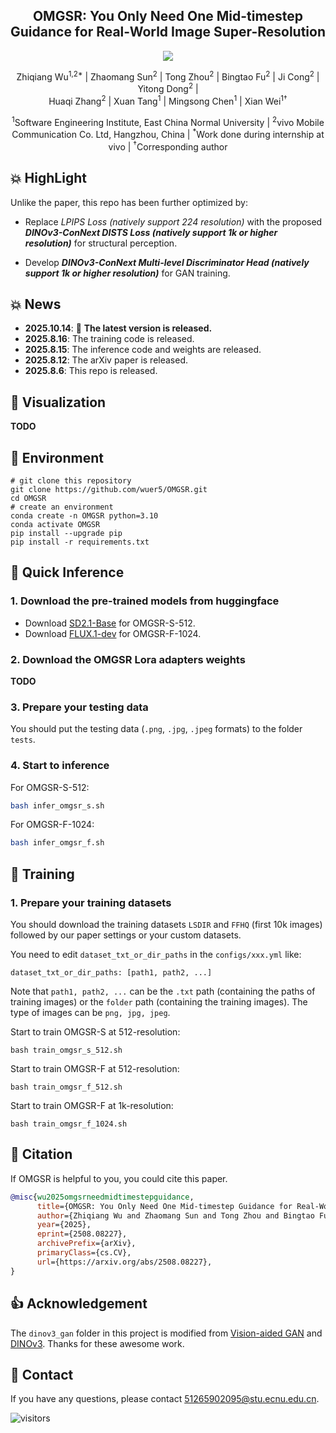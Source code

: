 <div align="center">
<h2>OMGSR: You Only Need One Mid-timestep Guidance for Real-World Image Super-Resolution</h2>
<a href='https://arxiv.org/pdf/2508.08227'><img src='https://img.shields.io/badge/Paper-Arxiv-red'></a>

Zhiqiang Wu<sup>1,2*</sup> |
Zhaomang Sun<sup>2</sup> | 
Tong Zhou<sup>2</sup> | 
Bingtao Fu<sup>2</sup> | 
Ji Cong<sup>2</sup> |
Yitong Dong<sup>2</sup> |
\
Huaqi Zhang<sup>2</sup> |
Xuan Tang<sup>1</sup> |
Mingsong Chen<sup>1</sup> |
Xian Wei<sup>1&dagger;</sup> 

<sup>1</sup>Software Engineering Institute, East China Normal University | 
<sup>2</sup>vivo Mobile Communication Co. Ltd, Hangzhou, China |
<sup>*</sup>Work done during internship at vivo | 
<sup>&dagger;</sup>Corresponding author
</div>

## :boom: HighLight
Unlike the paper, this repo has been further optimized by: 

- Replace *LPIPS Loss (natively support 224 resolution)* with the proposed ***DINOv3-ConNext DISTS Loss (natively support 1k or higher resolution)*** for structural perception.

- Develop ***DINOv3-ConNext Multi-level Discriminator Head (natively support 1k or higher resolution)*** for GAN training.


## :boom: News
- **2025.10.14**: :hugs: **The latest version is released.**
- **2025.8.16**: The training code is released.
- **2025.8.15**: The inference code and weights are released.
- **2025.8.12**: The arXiv paper is released.
- **2025.8.6**: This repo is released.


## :eyes: Visualization
**TODO**

## :wrench: Environment

```
# git clone this repository
git clone https://github.com/wuer5/OMGSR.git
cd OMGSR
# create an environment
conda create -n OMGSR python=3.10
conda activate OMGSR
pip install --upgrade pip
pip install -r requirements.txt
```

## :rocket: Quick Inference

<h3>1. Download the pre-trained models from huggingface</h3>

- Download <a href="https://huggingface.co/stabilityai/stable-diffusion-2-1">SD2.1-Base</a> for OMGSR-S-512.
- Download <a href="https://huggingface.co/black-forest-labs/FLUX.1-dev">FLUX.1-dev</a> for OMGSR-F-1024.
<h3>2. Download the OMGSR Lora adapters weights</h3>

**TODO**

<h3>3. Prepare your testing data</h3>

You should put the testing data (```.png```, ```.jpg```, ```.jpeg``` formats) to the folder ```tests```.

<h3>4. Start to inference</h3>

For OMGSR-S-512:
```bash
bash infer_omgsr_s.sh
```
For OMGSR-F-1024:
```bash
bash infer_omgsr_f.sh
```

## :hugs: Training 

<h3>1. Prepare your training datasets</h3>

You should download the training datasets ```LSDIR``` and ```FFHQ``` (first 10k images) followed by our paper settings or your custom datasets.

You need to edit ```dataset_txt_or_dir_paths``` in the ```configs/xxx.yml``` like:

```
dataset_txt_or_dir_paths: [path1, path2, ...]
```
Note that ```path1, path2, ...``` can be the ```.txt``` path  (containing the paths of training images)  or the ```folder``` path (containing the training images). The type of images can be ```png, jpg, jpeg```.


Start to train OMGSR-S at 512-resolution:
```
bash train_omgsr_s_512.sh
```

Start to train OMGSR-F at 512-resolution:
```
bash train_omgsr_f_512.sh
```

Start to train OMGSR-F at 1k-resolution:
```
bash train_omgsr_f_1024.sh
```


## :book: Citation

If OMGSR is helpful to you, you could cite this paper.
```bibtex
@misc{wu2025omgsrneedmidtimestepguidance,
      title={OMGSR: You Only Need One Mid-timestep Guidance for Real-World Image Super-Resolution}, 
      author={Zhiqiang Wu and Zhaomang Sun and Tong Zhou and Bingtao Fu and Ji Cong and Yitong Dong and Huaqi Zhang and Xuan Tang and Mingsong Chen and Xian Wei},
      year={2025},
      eprint={2508.08227},
      archivePrefix={arXiv},
      primaryClass={cs.CV},
      url={https://arxiv.org/abs/2508.08227}, 
}
```
## :thumbsup: Acknowledgement
The `dinov3_gan` folder in this project is modified from <a href="https://github.com/nupurkmr9/vision-aided-gan">Vision-aided GAN</a> and <a href="https://github.com/facebookresearch/dinov3">DINOv3</a>. Thanks for these awesome work.

## :email: Contact

If you have any questions, please contact 51265902095@stu.ecnu.edu.cn.

![visitors](https://visitor-badge.laobi.icu/badge?page_id=wuer5/OMGSR)